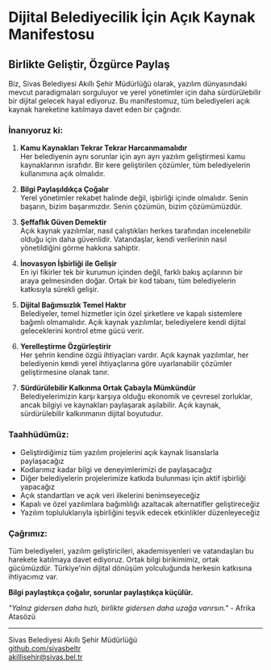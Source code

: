 # Dijital Belediyecilik İçin Açık Kaynak Manifestosu

## Birlikte Geliştir, Özgürce Paylaş

Biz, Sivas Belediyesi Akıllı Şehir Müdürlüğü olarak, yazılım dünyasındaki mevcut paradigmaları sorguluyor ve yerel yönetimler için daha sürdürülebilir bir dijital gelecek hayal ediyoruz. Bu manifestomuz, tüm belediyeleri açık kaynak hareketine katılmaya davet eden bir çağrıdır.

### İnanıyoruz ki:

1. **Kamu Kaynakları Tekrar Tekrar Harcanmamalıdır**  
   Her belediyenin aynı sorunlar için ayrı ayrı yazılım geliştirmesi kamu kaynaklarının israfıdır. Bir kere geliştirilen çözümler, tüm belediyelerin kullanımına açık olmalıdır.

2. **Bilgi Paylaşıldıkça Çoğalır**  
   Yerel yönetimler rekabet halinde değil, işbirliği içinde olmalıdır. Senin başarın, bizim başarımızdır. Senin çözümün, bizim çözümümüzdür.

3. **Şeffaflık Güven Demektir**  
   Açık kaynak yazılımlar, nasıl çalıştıkları herkes tarafından incelenebilir olduğu için daha güvenlidir. Vatandaşlar, kendi verilerinin nasıl yönetildiğini görme hakkına sahiptir.

4. **İnovasyon İşbirliği ile Gelişir**  
   En iyi fikirler tek bir kurumun içinden değil, farklı bakış açılarının bir araya gelmesinden doğar. Ortak bir kod tabanı, tüm belediyelerin katkısıyla sürekli gelişir.

5. **Dijital Bağımsızlık Temel Haktır**  
   Belediyeler, temel hizmetler için özel şirketlere ve kapalı sistemlere bağımlı olmamalıdır. Açık kaynak yazılımlar, belediyelere kendi dijital geleceklerini kontrol etme gücü verir.

6. **Yerelleştirme Özgürleştirir**  
   Her şehrin kendine özgü ihtiyaçları vardır. Açık kaynak yazılımlar, her belediyenin kendi yerel ihtiyaçlarına göre uyarlanabilir çözümler geliştirmesine olanak tanır.

7. **Sürdürülebilir Kalkınma Ortak Çabayla Mümkündür**  
   Belediyelerimizin karşı karşıya olduğu ekonomik ve çevresel zorluklar, ancak bilgiyi ve kaynakları paylaşarak aşılabilir. Açık kaynak, sürdürülebilir kalkınmanın dijital boyutudur.

### Taahhüdümüz:

- Geliştirdiğimiz tüm yazılım projelerini açık kaynak lisanslarla paylaşacağız
- Kodlarımız kadar bilgi ve deneyimlerimizi de paylaşacağız
- Diğer belediyelerin projelerimize katkıda bulunması için aktif işbirliği yapacağız
- Açık standartları ve açık veri ilkelerini benimseyeceğiz
- Kapalı ve özel yazılımlara bağımlılığı azaltacak alternatifler geliştireceğiz
- Yazılım topluluklarıyla işbirliğini teşvik edecek etkinlikler düzenleyeceğiz

### Çağrımız:

Tüm belediyeleri, yazılım geliştiricileri, akademisyenleri ve vatandaşları bu harekete katılmaya davet ediyoruz. Ortak bilgi birikimimiz, ortak gücümüzdür. Türkiye'nin dijital dönüşüm yolculuğunda herkesin katkısına ihtiyacımız var.

**Bilgi paylaştıkça çoğalır, sorunlar paylaştıkça küçülür.**

*"Yalnız gidersen daha hızlı, birlikte gidersen daha uzağa varırsın."* - Afrika Atasözü

---

Sivas Belediyesi Akıllı Şehir Müdürlüğü  
[github.com/sivasbeltr](https://github.com/sivasbeltr)  
akillisehir@sivas.bel.tr
